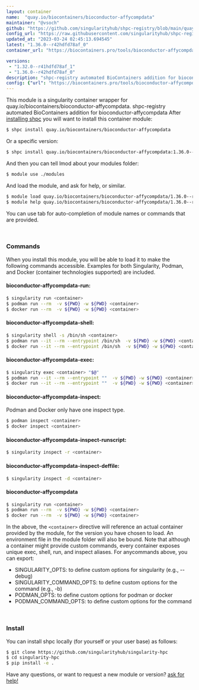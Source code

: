 ```yaml
---
layout: container
name:  "quay.io/biocontainers/bioconductor-affycompdata"
maintainer: "@vsoch"
github: "https://github.com/singularityhub/shpc-registry/blob/main/quay.io/biocontainers/bioconductor-affycompdata/container.yaml"
config_url: "https://raw.githubusercontent.com/singularityhub/shpc-registry/main/quay.io/biocontainers/bioconductor-affycompdata/container.yaml"
updated_at: "2023-03-24 02:45:13.694545"
latest: "1.36.0--r42hdfd78af_0"
container_url: "https://biocontainers.pro/tools/bioconductor-affycompdata"

versions:
 - "1.32.0--r41hdfd78af_1"
 - "1.36.0--r42hdfd78af_0"
description: "shpc-registry automated BioContainers addition for bioconductor-affycompdata"
config: {"url": "https://biocontainers.pro/tools/bioconductor-affycompdata", "maintainer": "@vsoch", "description": "shpc-registry automated BioContainers addition for bioconductor-affycompdata", "latest": {"1.36.0--r42hdfd78af_0": "sha256:2f1d9cdbec053dcea000a4fc231df42c8ce20db76ce4648343072e3ef472b91e"}, "tags": {"1.32.0--r41hdfd78af_1": "sha256:d48aec6d007037c77b97a5e4bf09074b2b1bcdc74307640999855e6d5d45bbf5", "1.36.0--r42hdfd78af_0": "sha256:2f1d9cdbec053dcea000a4fc231df42c8ce20db76ce4648343072e3ef472b91e"}, "docker": "quay.io/biocontainers/bioconductor-affycompdata"}
---
```


This module is a singularity container wrapper for quay.io/biocontainers/bioconductor-affycompdata.
shpc-registry automated BioContainers addition for bioconductor-affycompdata
After [installing shpc](#install) you will want to install this container module:


```bash
$ shpc install quay.io/biocontainers/bioconductor-affycompdata
```

Or a specific version:

```bash
$ shpc install quay.io/biocontainers/bioconductor-affycompdata:1.36.0--r42hdfd78af_0
```

And then you can tell lmod about your modules folder:

```bash
$ module use ./modules
```

And load the module, and ask for help, or similar.

```bash
$ module load quay.io/biocontainers/bioconductor-affycompdata/1.36.0--r42hdfd78af_0
$ module help quay.io/biocontainers/bioconductor-affycompdata/1.36.0--r42hdfd78af_0
```

You can use tab for auto-completion of module names or commands that are provided.

<br>

### Commands

When you install this module, you will be able to load it to make the following commands accessible.
Examples for both Singularity, Podman, and Docker (container technologies supported) are included.

#### bioconductor-affycompdata-run:

```bash
$ singularity run <container>
$ podman run --rm  -v ${PWD} -w ${PWD} <container>
$ docker run --rm  -v ${PWD} -w ${PWD} <container>
```

#### bioconductor-affycompdata-shell:

```bash
$ singularity shell -s /bin/sh <container>
$ podman run --it --rm --entrypoint /bin/sh  -v ${PWD} -w ${PWD} <container>
$ docker run --it --rm --entrypoint /bin/sh  -v ${PWD} -w ${PWD} <container>
```

#### bioconductor-affycompdata-exec:

```bash
$ singularity exec <container> "$@"
$ podman run --it --rm --entrypoint ""  -v ${PWD} -w ${PWD} <container> "$@"
$ docker run --it --rm --entrypoint ""  -v ${PWD} -w ${PWD} <container> "$@"
```

#### bioconductor-affycompdata-inspect:

Podman and Docker only have one inspect type.

```bash
$ podman inspect <container>
$ docker inspect <container>
```

#### bioconductor-affycompdata-inspect-runscript:

```bash
$ singularity inspect -r <container>
```

#### bioconductor-affycompdata-inspect-deffile:

```bash
$ singularity inspect -d <container>
```



#### bioconductor-affycompdata

```bash
$ singularity run <container>
$ podman run --rm  -v ${PWD} -w ${PWD} <container>
$ docker run --rm  -v ${PWD} -w ${PWD} <container>
```


In the above, the `<container>` directive will reference an actual container provided
by the module, for the version you have chosen to load. An environment file in the
module folder will also be bound. Note that although a container
might provide custom commands, every container exposes unique exec, shell, run, and
inspect aliases. For anycommands above, you can export:

 - SINGULARITY_OPTS: to define custom options for singularity (e.g., --debug)
 - SINGULARITY_COMMAND_OPTS: to define custom options for the command (e.g., -b)
 - PODMAN_OPTS: to define custom options for podman or docker
 - PODMAN_COMMAND_OPTS: to define custom options for the command

<br>

### Install

You can install shpc locally (for yourself or your user base) as follows:

```bash
$ git clone https://github.com/singularityhub/singularity-hpc
$ cd singularity-hpc
$ pip install -e .
```

Have any questions, or want to request a new module or version? [ask for help!](https://github.com/singularityhub/singularity-hpc/issues)